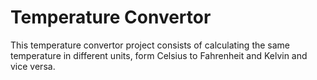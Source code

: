 # Temperature Convertor
This temperature convertor project consists of calculating 
the same temperature in different units, form Celsius to 
Fahrenheit and Kelvin and vice versa.
 
